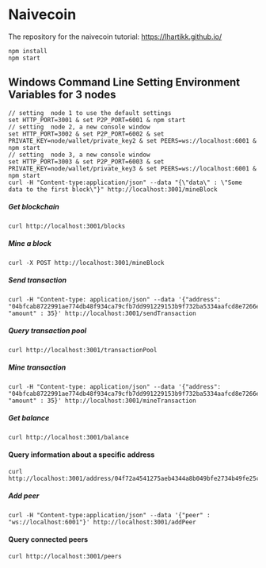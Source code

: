 # Naivecoin

The repository for the naivecoin tutorial: https://lhartikk.github.io/

```
npm install
npm start
```
## Windows Command Line Setting Environment Variables for 3 nodes
```
// setting  node 1 to use the default settings
set HTTP_PORT=3001 & set P2P_PORT=6001 & npm start
// setting  node 2, a new console window
set HTTP_PORT=3002 & set P2P_PORT=6002 & set PRIVATE_KEY=node/wallet/private_key2 & set PEERS=ws://localhost:6001 & npm start
// setting  node 3, a new console window
set HTTP_PORT=3003 & set P2P_PORT=6003 & set PRIVATE_KEY=node/wallet/private_key3 & set PEERS=ws://localhost:6001 & npm start
curl -H "Content-type:application/json" --data "{\"data\" : \"Some data to the first block\"}" http://localhost:3001/mineBlock
```
##### Get blockchain
```
curl http://localhost:3001/blocks
```

##### Mine a block
```
curl -X POST http://localhost:3001/mineBlock
``` 

##### Send transaction
```
curl -H "Content-type: application/json" --data '{"address": "04bfcab8722991ae774db48f934ca79cfb7dd991229153b9f732ba5334aafcd8e7266e47076996b55a14bf9913ee3145ce0cfc1372ada8ada74bd287450313534b", "amount" : 35}' http://localhost:3001/sendTransaction
```

##### Query transaction pool
```
curl http://localhost:3001/transactionPool
```

##### Mine transaction
```
curl -H "Content-type: application/json" --data '{"address": "04bfcab8722991ae774db48f934ca79cfb7dd991229153b9f732ba5334aafcd8e7266e47076996b55a14bf9913ee3145ce0cfc1372ada8ada74bd287450313534b", "amount" : 35}' http://localhost:3001/mineTransaction
```

##### Get balance
```
curl http://localhost:3001/balance
```

#### Query information about a specific address
```
curl http://localhost:3001/address/04f72a4541275aeb4344a8b049bfe2734b49fe25c08d56918f033507b96a61f9e3c330c4fcd46d0854a712dc878b9c280abe90c788c47497e06df78b25bf60ae64
```

##### Add peer
```
curl -H "Content-type:application/json" --data '{"peer" : "ws://localhost:6001"}' http://localhost:3001/addPeer
```
#### Query connected peers
```
curl http://localhost:3001/peers
```


